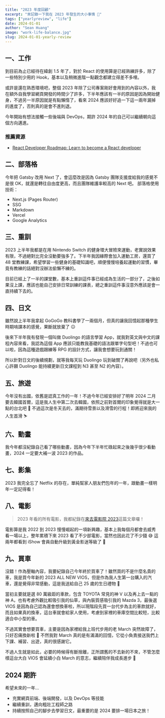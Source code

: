 ```yaml
---
title: "2023 年度回顧"
excerpt: "來記錄一下我在 2023 年發生的大小事情 🎉"
tags: ["yearlyreview", "life"]
date: 2024-01-01
author: "Sean Huang"
image: "work-life-balance.jpg"
slug: 2024-01-01-yearly-review
---
```


## 一、工作

到目前為止已經待在緯創 1.5 年了，對於 React 的使用算是已經熟練許多，除了一些特別少用的 Hook，基本以及稍微進階一點觀念都建立得差不多哩。

或許是還在熟悉環境吧，整個 2023 年除了公司專案剛好會用到的內容以外，我在額外自我學習網頁開發的時間少了許多，下半年應該有一半的原因是因為開始健身，不過另一半原因就是有點懶惰了，看來 2024 應該好好追一下這一兩年漏掉的進度了，否則真的是會不進則退。

今年開始有想法接觸一些後端與 DevOps，期許 2024 年的自己可以繼續朝向這個方向邁進。

### 推薦資源

- [React Developer Roadmap: Learn to become a React developer](https://roadmap.sh/react)

## 二、部落格

今年把 Gatsby 改用 Next 了，會這麼改是因為 Gatsby 團隊支援度給我的感覺不是很 OK，就還是轉往自由度更高，而且團隊維護率較高的 Next 吧。
部落格使用技術：

- Next.js (Pages Router)
- SSG
- Markdown
- Vercel
- Google Analytics

## 三、重訓

2023 上半年我都是在用 Nintendo Switch 的健身環大冒險來運動，老實說效果有限，不過絕對比完全沒動要強多了。下半年我因緣際會加入運動工房，還買了 48 堂教練課，希望學習一些健身的基礎知識吧，順便慢慢培養起運動的習慣，畢竟有教練的話絕對沒辦法偷懶不練的。

目前已經上了一半的課堂數，基本上重訓這件事已經成為生活的一部分了，之後如果沒上課，應該也能自己安排日常訓練的課表，總之重訓這件事沒意外應該是會一直持續下去的。

## 四、日文

雖然說上半年我拿起 GoGoGo 教科書學了一兩個月，但真的讓我回憶起那種學生時期啃課本的感覺，果斷就放棄了 😐

後來下半年我有發現一個叫做 Duolingo 的語言學習 App，就我對英文與中文的課程內容來看，我認為這個 App 應該只能教我基礎的語法跟單字句型吧！不過也可以啦，因為這種遊戲跟練等 RPG 的設計方式，讓我會想要玩到通關！

所以針對日文的後續規劃，就等我每天玩 Duolingo 玩到破關了再說吧（另外也私心許願 Duolingo 能持續更新日文課程到 N3 甚至 N2 的內容）。

## 五、旅遊

今年沒有出國，依舊是認真工作的一年！不過今年已經安排好了明年 2024 二月要去韓國首爾，這是我人生中第二次去韓國，依照之前對首爾的印象覺得就是大一點的台北吧 🤣 不過這次是冬天去的，滿期待雪景以及滑雪的行程！即將迎來我的人生首滑 ⛷️

## 六、動畫

我今年都沒紀錄自己看了哪些動畫，因為今年下半年忙碌起來之後幾乎很少看動畫，2024 一定要大補一波 2023 的作品。

## 七、影集

2023 我完全忘了 Netflix 的存在，單純幫家人朋友們包年的一年，跟動畫一樣明年一定記得看！

## 八、電影

> 2023 年看的所有電影，我都紀錄在[來去電影院 2023](https://www.seanhuang.dev/posts/2023-12-31-movie-list)這篇文章囉！

電影算是我 2022 到 2023 慢慢崛起的一項新興趣，基本上我每個月都會去威秀看一場以上，整年累積下來 2023 看了不少部電影，當然也因此花了不少錢 😅 這兩年都看到 iShow 會員自動升級到黃金影迷等級了 🍿

## 九、買車

沒錯！作為壓軸內容，我要紀錄自己今年終於買車了！雖然買的不是什麼名貴的車，我是買今年新的 2023 ALL NEW VIOS，但是作為我人生第一台購入的汽車，還是覺得非常感動，這是我送給自己 25 歲的生日禮物 🎁

當初主要就是選 80 萬級距的車款，包含 TOYOTA 常見的神 V 以及再上去一點的神 A，也有考慮外觀比較吸引我的仙草，與內裝質感吸引我的 Mazda 3，最後選 VIOS 是因為自己認為還會想換車啦，所以現階段先買一台代步為主的車款就好，而且如果真的換車，這台車就會給家人使用，考慮到家裡的車庫空間比較短，比較適合中小型的車。

不過其實會想要買車，主要是因為家裡給我上班代步用的老 March 突然故障了，只好忍痛換新啦 💸 不然我對 March 真的是有滿滿的回憶，它從小負責接送我們上下課、補習、出遊，真的很感謝它。

不過人生就是如此，必要的時候得有斷捨離，正所謂舊的不去新的不來，不管怎麼樣這台大白 VIOS 會延續小白 March 的意志，繼續陪伴我成長進步 💪

## 2024 期許

希望未來的一年…

- 充實網頁前端、後端開發，以及 DevOps 等技能
- 繼續重訓，邁向粗壯工程師之路
- 持續按照自己的腳步去學習日文，最重要的是 2024 要排一場日本之旅！
